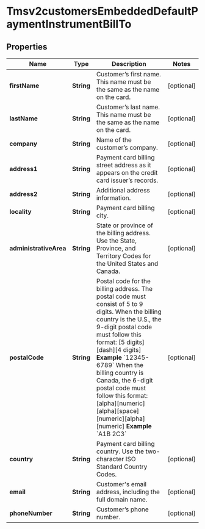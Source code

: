 
# Tmsv2customersEmbeddedDefaultPaymentInstrumentBillTo

## Properties
Name | Type | Description | Notes
------------ | ------------- | ------------- | -------------
**firstName** | **String** | Customer’s first name. This name must be the same as the name on the card.  |  [optional]
**lastName** | **String** | Customer’s last name. This name must be the same as the name on the card.  |  [optional]
**company** | **String** | Name of the customer’s company.  |  [optional]
**address1** | **String** | Payment card billing street address as it appears on the credit card issuer’s records.  |  [optional]
**address2** | **String** | Additional address information.  |  [optional]
**locality** | **String** | Payment card billing city.  |  [optional]
**administrativeArea** | **String** | State or province of the billing address. Use the State, Province, and Territory Codes for the United States and Canada.  |  [optional]
**postalCode** | **String** | Postal code for the billing address. The postal code must consist of 5 to 9 digits.  When the billing country is the U.S., the 9-digit postal code must follow this format: [5 digits][dash][4 digits]  **Example** &#x60;12345-6789&#x60;  When the billing country is Canada, the 6-digit postal code must follow this format: [alpha][numeric][alpha][space][numeric][alpha][numeric]  **Example** &#x60;A1B 2C3&#x60;  |  [optional]
**country** | **String** | Payment card billing country. Use the two-character ISO Standard Country Codes.  |  [optional]
**email** | **String** | Customer&#39;s email address, including the full domain name.  |  [optional]
**phoneNumber** | **String** | Customer’s phone number.  |  [optional]



